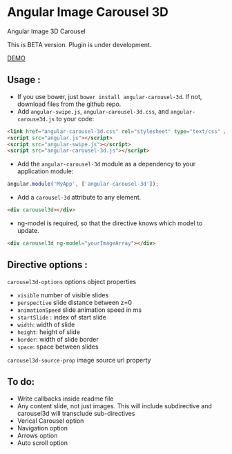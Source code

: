 # Angular Image Carousel 3D
Angular Image 3D Carousel

This is BETA version. Plugin is under development. 

[DEMO](http://vladimirbujanovic.com/angular-carousel-3d/demo/demo.html)

## Usage :

 - If you use bower, just `bower install angular-carousel-3d`. If not, download files from the github repo.
 - Add `angular-swipe.js`, `angular-carousel-3d.css`, and `angular-carouse3d.js` to your code:
```html
<link href="angular-carousel-3d.css" rel="stylesheet" type="text/css" />
<script src="angular.js"></script>
<script src="angular-swipe.js"></script>
<script src="angular-carousel-3d.js"></script>
```

 - Add the `angular-carousel-3d` module as a dependency to your application module:
```js
angular.module('MyApp', ['angular-carousel-3d']);
```

 - Add a `carousel-3d` attribute to any element.
```html
<div carousel3d></div>
```
 - ng-model is required, so that the directive knows which model to update.
```html
<div carousel3d ng-model="yourImageArray"></div>
```

## Directive options :
`carousel3d-options` options object properties
 - `visible` number of visible slides
 - `perspective` slide distance between z=0
 - `animationSpeed` slide animation speed in ms
 - `startSlide` : index of start slide
 - `width`: width of slide
 - `height`: height of slide
 - `border`: width of slide border
 - `space`: space between slides

`carousel3d-source-prop` image source url property

## To do:
- Write callbacks inside readme file
- Any content slide, not just images. This will include subdirective and carousel3d will transclude sub-directives
- Verical Carousel option
- Navigation option
- Arrows option
- Auto scroll option
